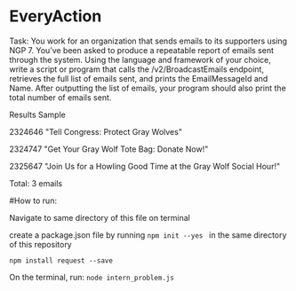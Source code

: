 # EveryAction

Task: 
You work for an organization that sends emails to its supporters using NGP 7. You’ve been asked to produce a repeatable report of emails sent through the system. Using the language and framework of your choice, write a script or program that calls the /v2/BroadcastEmails endpoint, retrieves the full list of emails sent, and prints the EmailMessageId and Name. After outputting the list of emails, your program should also print the total number of emails sent.


Results Sample

2324646 "Tell Congress: Protect Gray Wolves" 

2324747 "Get Your Gray Wolf Tote Bag: Donate Now!" 

2325647 "Join Us for a Howling Good Time at the Gray Wolf Social Hour!"

Total: 3 emails


#How to run: 

Navigate to same directory of this file on terminal

create a package.json file by running 
```npm init --yes ``` in the same directory of this repository

``` npm install request --save ```

On the terminal, run: 
```node intern_problem.js```








